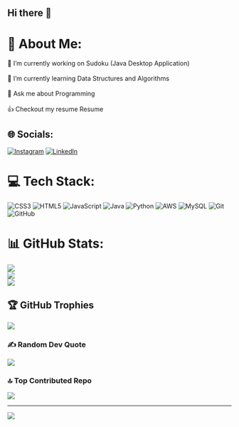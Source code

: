 ## Hi there 👋

# 💫 About Me:
🔭 I’m currently working on Sudoku (Java Desktop Application)<br><br>
🌱 I’m currently learning Data Structures and Algorithms<br><br>
💬 Ask me about Programming<br><br>
👍 Checkout my resume <a src="https://drive.google.com/file/d/1yysTFj_Ui-frPOOfirhOx43sL7yJlSQV/view?usp=drivesdk">Resume<a>


## 🌐 Socials:
[![Instagram](https://img.shields.io/badge/Instagram-%23E4405F.svg?logo=Instagram&logoColor=white)](https://instagram.com/https://www.instagram.com/0_d_h_a_n_u_s_h_0/profilecard/?igsh=MTVrZzR0aG8za2RueA==) [![LinkedIn](https://img.shields.io/badge/LinkedIn-%230077B5.svg?logo=linkedin&logoColor=white)](https://linkedin.com/in/http://www.linkedin.com/in/dhanush-gowda-m) 

# 💻 Tech Stack:
![CSS3](https://img.shields.io/badge/css3-%231572B6.svg?style=for-the-badge&logo=css3&logoColor=white) ![HTML5](https://img.shields.io/badge/html5-%23E34F26.svg?style=for-the-badge&logo=html5&logoColor=white) ![JavaScript](https://img.shields.io/badge/javascript-%23323330.svg?style=for-the-badge&logo=javascript&logoColor=%23F7DF1E) ![Java](https://img.shields.io/badge/java-%23ED8B00.svg?style=for-the-badge&logo=openjdk&logoColor=white) ![Python](https://img.shields.io/badge/python-3670A0?style=for-the-badge&logo=python&logoColor=ffdd54) ![AWS](https://img.shields.io/badge/AWS-%23FF9900.svg?style=for-the-badge&logo=amazon-aws&logoColor=white) ![MySQL](https://img.shields.io/badge/mysql-4479A1.svg?style=for-the-badge&logo=mysql&logoColor=white) ![Git](https://img.shields.io/badge/git-%23F05033.svg?style=for-the-badge&logo=git&logoColor=white) ![GitHub](https://img.shields.io/badge/github-%23121011.svg?style=for-the-badge&logo=github&logoColor=white)
# 📊 GitHub Stats:
![](https://github-readme-stats.vercel.app/api?username=DhanushGowdaM&theme=ambient_gradient&hide_border=true&include_all_commits=false&count_private=false)<br/>
![](https://github-readme-streak-stats.herokuapp.com/?user=DhanushGowdaM&theme=ambient_gradient&hide_border=true)<br/>
![](https://github-readme-stats.vercel.app/api/top-langs/?username=DhanushGowdaM&theme=ambient_gradient&hide_border=true&include_all_commits=false&count_private=false&layout=compact)

## 🏆 GitHub Trophies
![](https://github-profile-trophy.vercel.app/?username=DhanushGowdaM&theme=ambient_gradient&no-frame=false&no-bg=true&margin-w=4)

### ✍️ Random Dev Quote
![](https://quotes-github-readme.vercel.app/api?type=vetical&theme=merko)

### 🔝 Top Contributed Repo
![](https://github-contributor-stats.vercel.app/api?username=DhanushGowdaM&limit=5&theme=ambient_gradient&combine_all_yearly_contributions=true)

---
[![](https://visitcount.itsvg.in/api?id=DhanushGowdaM&icon=5&color=12)](https://visitcount.itsvg.in)

<!-- Proudly created with GPRM ( https://gprm.itsvg.in ) -->
